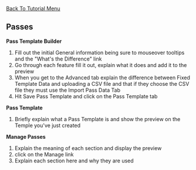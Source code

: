 <a href="/README.md">Back To Tutorial Menu</a>

<h2>Passes</h2>

<strong>Pass Template Builder</strong>

<ol>
<li>Fill out the initial General information being sure to mouseover tooltips and the "What's the Difference" link</li>
<li>Go through each feature fill it out, explain what it does and add it to the preview</li>
<li>When you get to the Advanced tab explain the difference between Fixed Template Data and uploading a CSV file and that if they choose the CSV file they must use the Import Pass Data Tab</li>
<li>Hit Save Pass Template and click on the Pass Template tab</li>
</ol>

<strong>Pass Template</strong>

<ol>
<li>Briefly explain what a Pass Template is and show the preview on the Temple you've just created</li>
</ol>

<strong>Manage Passes</strong>

<ol>
<li>Explain the meaning of each section and display the preview</li>
<li>click on the Manage link</li>
<li>Explain each section here and why they are used</li>
</ol>
